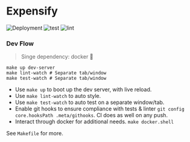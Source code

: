 # Expensify
![Deployment](https://github.com/rdok/expensify/workflows/prod-deploy/badge.svg) ![test](https://github.com/rdok/expensify/workflows/test/badge.svg) ![lint](https://github.com/rdok/expensify/workflows/lint/badge.svg)

### Dev Flow
> Singe dependency: docker 🐋

```
make up dev-server 
make lint-watch # Separate tab/window
make test-watch # Separate tab/window
```

- Use `make up` to boot up the dev server, with live reload.
- Use `make lint-watch` to auto style.
- Use `make test-watch` to auto test on a separate window/tab.
- Enable git hooks to ensure compliance with tests & linter `git config core.hooksPath .meta/githooks`. CI does as well on any push.
- Interact through docker for additional needs. `make docker.shell`

See `Makefile` for more.